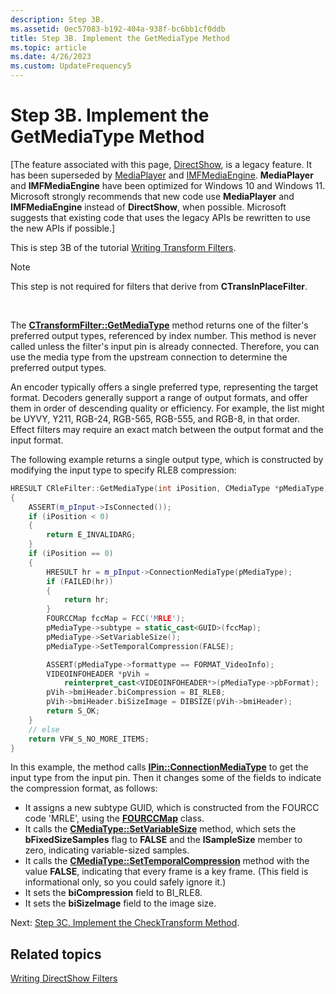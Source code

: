 ```yaml
---
description: Step 3B.
ms.assetid: 0ec57083-b192-404a-938f-bc6bb1cf0ddb
title: Step 3B. Implement the GetMediaType Method
ms.topic: article
ms.date: 4/26/2023
ms.custom: UpdateFrequency5
---
```


# Step 3B. Implement the GetMediaType Method

\[The feature associated with this page, [DirectShow](/windows/win32/directshow/directshow), is a legacy feature. It has been superseded by [MediaPlayer](/uwp/api/Windows.Media.Playback.MediaPlayer) and [IMFMediaEngine](/windows/win32/api/mfmediaengine/nn-mfmediaengine-imfmediaengine). **MediaPlayer** and **IMFMediaEngine** have been optimized for Windows 10 and Windows 11. Microsoft strongly recommends that new code use **MediaPlayer** and **IMFMediaEngine** instead of **DirectShow**, when possible. Microsoft suggests that existing code that uses the legacy APIs be rewritten to use the new APIs if possible.\]

This is step 3B of the tutorial [Writing Transform Filters](writing-transform-filters.md).

> [!Note]  
> This step is not required for filters that derive from **CTransInPlaceFilter**.

 

The [**CTransformFilter::GetMediaType**](ctransformfilter-getmediatype.md) method returns one of the filter's preferred output types, referenced by index number. This method is never called unless the filter's input pin is already connected. Therefore, you can use the media type from the upstream connection to determine the preferred output types.

An encoder typically offers a single preferred type, representing the target format. Decoders generally support a range of output formats, and offer them in order of descending quality or efficiency. For example, the list might be UYVY, Y211, RGB-24, RGB-565, RGB-555, and RGB-8, in that order. Effect filters may require an exact match between the output format and the input format.

The following example returns a single output type, which is constructed by modifying the input type to specify RLE8 compression:


```C++
HRESULT CRleFilter::GetMediaType(int iPosition, CMediaType *pMediaType)
{
    ASSERT(m_pInput->IsConnected());
    if (iPosition < 0)
    {
        return E_INVALIDARG;
    }
    if (iPosition == 0)
    {
        HRESULT hr = m_pInput->ConnectionMediaType(pMediaType);
        if (FAILED(hr))
        {
            return hr;
        }
        FOURCCMap fccMap = FCC('MRLE'); 
        pMediaType->subtype = static_cast<GUID>(fccMap);
        pMediaType->SetVariableSize();
        pMediaType->SetTemporalCompression(FALSE);

        ASSERT(pMediaType->formattype == FORMAT_VideoInfo);
        VIDEOINFOHEADER *pVih =
            reinterpret_cast<VIDEOINFOHEADER*>(pMediaType->pbFormat);
        pVih->bmiHeader.biCompression = BI_RLE8;
        pVih->bmiHeader.biSizeImage = DIBSIZE(pVih->bmiHeader); 
        return S_OK;
    }
    // else
    return VFW_S_NO_MORE_ITEMS;
}
```



In this example, the method calls [**IPin::ConnectionMediaType**](/windows/desktop/api/Strmif/nf-strmif-ipin-connectionmediatype) to get the input type from the input pin. Then it changes some of the fields to indicate the compression format, as follows:

-   It assigns a new subtype GUID, which is constructed from the FOURCC code 'MRLE', using the [**FOURCCMap**](fourccmap.md) class.
-   It calls the [**CMediaType::SetVariableSize**](cmediatype-setvariablesize.md) method, which sets the **bFixedSizeSamples** flag to **FALSE** and the **lSampleSize** member to zero, indicating variable-sized samples.
-   It calls the [**CMediaType::SetTemporalCompression**](cmediatype-settemporalcompression.md) method with the value **FALSE**, indicating that every frame is a key frame. (This field is informational only, so you could safely ignore it.)
-   It sets the **biCompression** field to BI\_RLE8.
-   It sets the **biSizeImage** field to the image size.

Next: [Step 3C. Implement the CheckTransform Method](step-3c--implement-the-checktransform-method.md).

## Related topics

<dl> <dt>

[Writing DirectShow Filters](writing-directshow-filters.md)
</dt> </dl>

 

 




